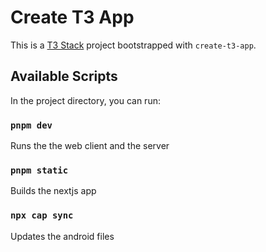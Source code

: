 # Create T3 App

This is a [T3 Stack](https://create.t3.gg/) project bootstrapped with `create-t3-app`.

## Available Scripts

In the project directory, you can run:

### `pnpm dev`

Runs the the web client and the server

### `pnpm static`

Builds the nextjs app

### `npx cap sync`

Updates the android files
